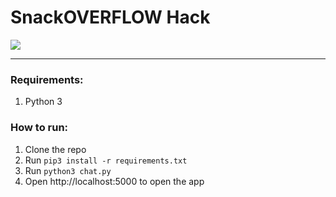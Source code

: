 # SnackOVERFLOW Hack
<img src = "https://github.ibm.com/Harsh-Gupta/snack-OVERFLOW-hack/raw/master/image.png" />

---
### Requirements:
1. Python 3

### How to run:
1. Clone the repo
2. Run `pip3 install -r requirements.txt`
3. Run `python3 chat.py`
4. Open http://localhost:5000 to open the app

